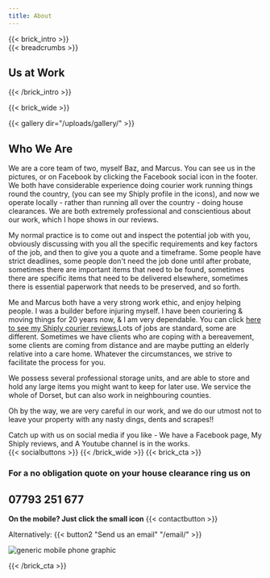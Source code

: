 ```yaml
---
title: About
---
```


{{< brick_intro >}}  
{{< breadcrumbs >}}

## Us at Work
{{< /brick_intro >}} 

{{< brick_wide >}} 

{{< gallery dir="/uploads/gallery/" >}} 


## Who We Are  

We are a core team of two, myself Baz, and Marcus. You can see us in the pictures, or on Facebook by clicking the Facebook social icon in the footer.
We both have considerable experience doing courier work running things round the country, (you can see my Shiply profile in the icons), and now 
we operate locally - rather than running all over the country - doing house clearances. We are both extremely professional and conscientious about
our work, which I hope shows in our reviews.  

My normal practice is to come out and inspect the potential job with you, obviously discussing with you all the specific requirements and key factors of the job,
and then to give you a quote and a timeframe. Some people have strict deadlines, some people don't need the job done until after probate, sometimes there
are important items that need to be found, sometimes there are specific items that need to be delivered elsewhere, sometimes there is essential paperwork that needs 
to be preserved, and so forth.

Me and Marcus both have a very strong work ethic, and enjoy helping people. I was a builder before injuring myself. I have been couriering & moving things for 20 years now, 
& I am very dependable. You can click [here to see my Shiply courier reviews.](https://www.shiply.com/transport-provider/bazthevan)Lots of jobs are standard, some are different. Sometimes we have clients who are coping with a 
bereavement, some clients are coming from distance and are maybe putting an elderly relative into a care home. Whatever the circumstances, we strive to facilitate 
the process for you. 

We possess several professional storage units, and are able to store and hold any large items you might want to keep for later use. We service the whole of Dorset, 
but can also work in neighbouring counties.

Oh by the way, we are very careful in our work, and we do our utmost not to leave your property with any nasty dings, dents and scrapes!!

Catch up with us on social media if you like - We have a Facebook page, My Shiply reviews, and A Youtube channel is in the works.  
{{< socialbuttons >}}
{{< /brick_wide >}} 
{{< brick_cta >}}

  ### For a no obligation quote on your house clearance ring us on  
  ## 07793 251 677  
**On the mobile? Just click the small icon**
{{< contactbutton >}}

Alternatively:
{{< button2 "Send us an email" "/email/" >}}

![generic mobile phone graphic](/uploads/illustrations/cuate/phone_man.png)

{{< /brick_cta >}}
